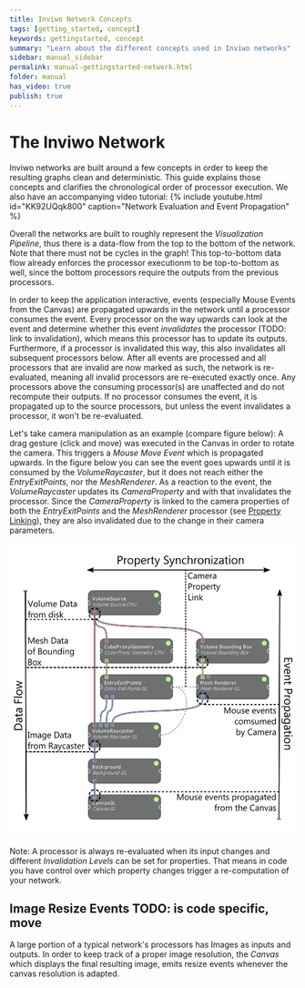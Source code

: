 ```yaml
---
title: Inviwo Network Concepts
tags: [getting_started, concept]
keywords: gettingstarted, concept
summary: "Learn about the different concepts used in Inviwo networks"
sidebar: manual_sidebar
permalink: manual-gettingstarted-network.html
folder: manual
has_video: true
publish: true
---
```

# The Inviwo Network
Inviwo networks are built around a few concepts in order to keep the resulting graphs clean and deterministic.
This guide explains those concepts and clarifies the chronological order of processor execution. We also have an accompanying video tutorial:
{% include youtube.html id="KK92UQqk800" caption="Network Evaluation and Event Propagation" %}

Overall the networks are built to roughly represent the *Visualization Pipeline*, thus there is a data-flow from the
top to the bottom of the network. Note that there must not be cycles in the graph!
This top-to-bottom data flow already enforces the processor executionm to be top-to-bottom as well, since the bottom
processors require the outputs from the previous processors.

In order to keep the application interactive, events (especially Mouse Events from the Canvas) are propagated
upwards in the network until a processor consumes the event. Every processor on the way upwards can look at the event
and determine whether this event *invalidates* the processor (TODO: link to invalidation), which means this processor has to update its outputs. Furthermore, if a processor is invalidated this way, this also invalidates all subsequent processors below. After all events are processed and all processors that are invalid are now marked as such, the network
is re-evaluated, meaning all invalid processors are re-executed exactly once.
Any processors above the consuming processor(s) are unaffected and do not recompute their outputs. If no processor consumes the event, it is propagated up to the source processors, but unless the event invalidates a processor, it won't be re-evaluated.

Let's take camera manipulation as an example (compare figure below): A drag gesture (click and move) was executed in the Canvas in order to rotate the camera.
This triggers a *Mouse Move Event* which is propagated upwards. In the figure below you can see the event goes upwards until
it is consumed by the *VolumeRaycaster*, but it does not reach either the *EntryExitPoints*, nor the *MeshRenderer*.
As a reaction to the event, the *VolumeRaycaster* updates its *CameraProperty* and with that invalidates the processor.
Since the *CameraProperty* is linked to the camera properties of both the *EntryExitPoints* and the *MeshRenderer* processor
(see [Property Linking](manual-gettingstarted-ui.html#properties)), they are also invalidated due to the change in their camera parameters.

![Inviwo Network Flow](images/manual/NetworkExplained.png)

Note: A processor is always re-evaluated when its input changes and different *Invalidation Levels* can be set for properties.
That means in code you have control over which property changes trigger a re-computation of your network.


## Image Resize Events TODO: is code specific, move
A large portion of a typical network's processors has Images as inputs and outputs. In order to keep track of a proper image resolution, the *Canvas* which displays
the final resulting image, emits resize events whenever
the canvas resolution is adapted.
